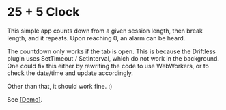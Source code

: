 # 25 + 5 Clock

This simple app counts down from a given session length, then break length, and it repeats. Upon reaching 0, an alarm can be heard.


The countdown only works if the tab is open. This is because the Driftless plugin uses SetTimeout / SetInterval, which do not work in the background.
One could fix this either by rewriting the code to use WebWorkers, or to check the date/time and update accordingly.  

Other than that, it should work fine. :)

See [[Demo]](https://codepen.io/d-o-t/full/oNwJqer).
